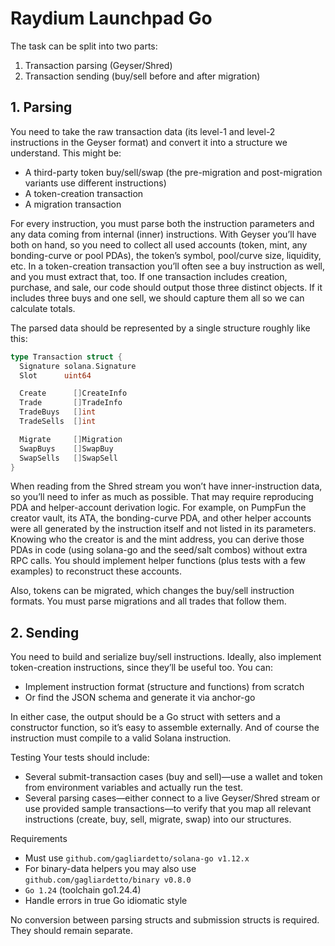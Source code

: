 
# Raydium Launchpad Go

The task can be split into two parts:

1. Transaction parsing (Geyser/Shred)
2. Transaction sending (buy/sell before and after migration)

## 1. Parsing
You need to take the raw transaction data (its level-1 and level-2 instructions in the Geyser format)
and convert it into a structure we understand. This might be:

* A third-party token buy/sell/swap (the pre-migration and post-migration variants use different instructions)
* A token-creation transaction
* A migration transaction

For every instruction, you must parse both the instruction parameters and any data coming from
internal (inner) instructions. With Geyser you’ll have both on hand, so you need to collect all
used accounts (token, mint, any bonding-curve or pool PDAs), the token’s symbol, pool/curve size,
liquidity, etc. In a token-creation transaction you’ll often see a buy instruction as well, and
you must extract that, too. If one transaction includes creation, purchase, and sale, our code
should output those three distinct objects. If it includes three buys and one sell, we should
capture them all so we can calculate totals.

The parsed data should be represented by a single structure roughly like this:
```go
type Transaction struct {
  Signature solana.Signature
  Slot      uint64

  Create      []CreateInfo
  Trade       []TradeInfo
  TradeBuys   []int
  TradeSells  []int

  Migrate     []Migration
  SwapBuys    []SwapBuy
  SwapSells   []SwapSell
}
```

When reading from the Shred stream you won’t have inner-instruction data, so you’ll need to infer
as much as possible. That may require reproducing PDA and helper-account derivation logic.
For example, on PumpFun the creator vault, its ATA, the bonding-curve PDA, and other helper
accounts were all generated by the instruction itself and not listed in its parameters. Knowing
who the creator is and the mint address, you can derive those PDAs in code (using solana-go and
the seed/salt combos) without extra RPC calls. You should implement helper functions (plus tests
with a few examples) to reconstruct these accounts.

Also, tokens can be migrated, which changes the buy/sell instruction formats. You must parse
migrations and all trades that follow them.

## 2. Sending
You need to build and serialize buy/sell instructions. Ideally, also implement token-creation
instructions, since they’ll be useful too. You can:

* Implement instruction format (structure and functions) from scratch
* Or find the JSON schema and generate it via anchor-go

In either case, the output should be a Go struct with setters and a constructor function,
so it’s easy to assemble externally. And of course the instruction must compile to a valid
Solana instruction.

Testing
Your tests should include:
* Several submit-transaction cases (buy and sell)—use a wallet and token from environment variables
and actually run the test.
* Several parsing cases—either connect to a live Geyser/Shred stream or use provided sample
transactions—to verify that you map all relevant instructions (create, buy, sell, migrate, swap)
into our structures.

Requirements
* Must use `github.com/gagliardetto/solana-go v1.12.x`
* For binary-data helpers you may also use `github.com/gagliardetto/binary v0.8.0`
* `Go 1.24` (toolchain go1.24.4)
* Handle errors in true Go idiomatic style

No conversion between parsing structs and submission structs is required. They should remain separate.
